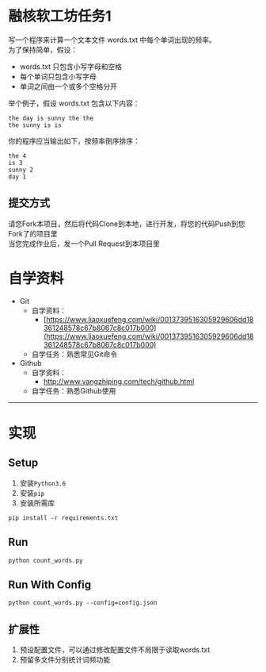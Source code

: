 # 融核软工坊任务1

写一个程序来计算一个文本文件 words.txt 中每个单词出现的频率。  
为了保持简单，假设：

* words.txt 只包含小写字母和空格
* 每个单词只包含小写字母
* 单词之间由一个或多个空格分开

举个例子，假设 words.txt 包含以下内容：

```
the day is sunny the the
the sunny is is
```

你的程序应当输出如下，按频率倒序排序：

```
the 4
is 3
sunny 2
day 1
```

## 提交方式

请您Fork本项目，然后将代码Clone到本地，进行开发，将您的代码Push到您Fork了的项目里  
当您完成作业后，发一个Pull Request到本项目里

# 自学资料

- Git
  - 自学资料：
    - [https://www.liaoxuefeng.com/wiki/0013739516305929606dd18361248578c67b8067c8c017b000](https://www.liaoxuefeng.com/wiki/0013739516305929606dd18361248578c67b8067c8c017b000)
  - 自学任务：熟悉常见Git命令
- Github
  - 自学资料：
    - http://www.yangzhiping.com/tech/github.html
  - 自学任务：熟悉Github使用

- - -
# 实现

## Setup
1. 安装``Python3.6``
2. 安装``pip``
3. 安装所需库
```
pip install -r requirements.txt
```

## Run
```
python count_words.py
```

## Run With Config
```
python count_words.py --config=config.json
```


## 扩展性
1. 预设配置文件，可以通过修改配置文件不局限于读取words.txt
2. 预留多文件分别统计词频功能







